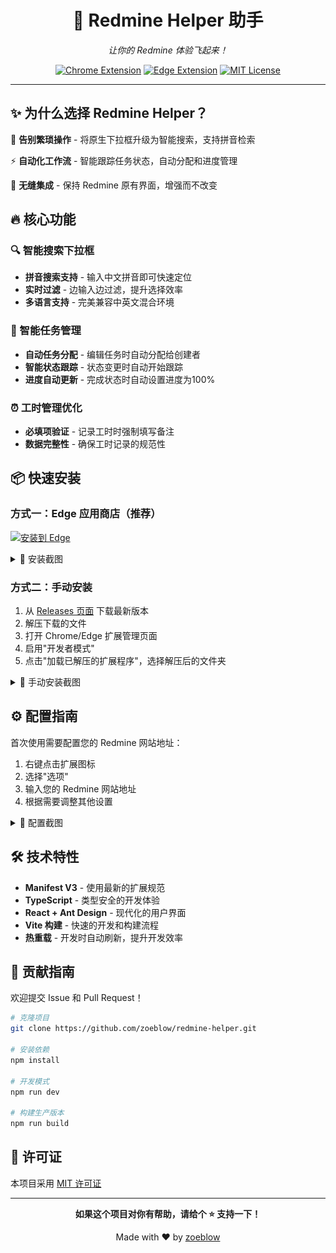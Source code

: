 <div align="center">

# 🚀 Redmine Helper 助手

*让你的 Redmine 体验飞起来！*

[![Chrome Extension](https://img.shields.io/badge/Chrome-Extension-blue?style=for-the-badge&logo=google-chrome)](https://github.com/zoeblow/redmine-helper)
[![Edge Extension](https://img.shields.io/badge/Edge-Extension-0078d4?style=for-the-badge&logo=microsoft-edge)](https://microsoftedge.microsoft.com/addons/detail/fbiogedcikiecboialbmplkhpcdckcam)
[![MIT License](https://img.shields.io/badge/License-MIT-green?style=for-the-badge)](LICENSE)

</div>

---

## ✨ 为什么选择 Redmine Helper？

🎯 **告别繁琐操作** - 将原生下拉框升级为智能搜索，支持拼音检索

⚡ **自动化工作流** - 智能跟踪任务状态，自动分配和进度管理

🎨 **无缝集成** - 保持 Redmine 原有界面，增强而不改变

## 🔥 核心功能

### 🔍 智能搜索下拉框
- **拼音搜索支持** - 输入中文拼音即可快速定位
- **实时过滤** - 边输入边过滤，提升选择效率
- **多语言支持** - 完美兼容中英文混合环境

### 🤖 智能任务管理
- **自动任务分配** - 编辑任务时自动分配给创建者
- **智能状态跟踪** - 状态变更时自动开始跟踪
- **进度自动更新** - 完成状态时自动设置进度为100%

### ⏰ 工时管理优化
- **必填项验证** - 记录工时时强制填写备注
- **数据完整性** - 确保工时记录的规范性

## 📦 快速安装

### 方式一：Edge 应用商店（推荐）
[![安装到 Edge](https://img.shields.io/badge/安装到-Microsoft%20Edge-0078d4?style=for-the-badge&logo=microsoft-edge)](https://microsoftedge.microsoft.com/addons/detail/fbiogedcikiecboialbmplkhpcdckcam)

<details>
<summary>📸 安装截图</summary>

![Edge 安装](./assets/edge.png)

</details>

### 方式二：手动安装
1. 从 [Releases 页面](https://github.com/zoeblow/redmine-helper/releases) 下载最新版本
2. 解压下载的文件
3. 打开 Chrome/Edge 扩展管理页面
4. 启用"开发者模式"
5. 点击"加载已解压的扩展程序"，选择解压后的文件夹

<details>
<summary>📸 手动安装截图</summary>

![Chrome 安装](./assets/chrome.png)

</details>

## ⚙️ 配置指南

首次使用需要配置您的 Redmine 网站地址：

1. 右键点击扩展图标
2. 选择"选项"
3. 输入您的 Redmine 网站地址
4. 根据需要调整其他设置

<details>
<summary>📸 配置截图</summary>

![配置选项](./assets/options.png)

</details>

## 🛠️ 技术特性

- **Manifest V3** - 使用最新的扩展规范
- **TypeScript** - 类型安全的开发体验
- **React + Ant Design** - 现代化的用户界面
- **Vite 构建** - 快速的开发和构建流程
- **热重载** - 开发时自动刷新，提升开发效率

## 🤝 贡献指南

欢迎提交 Issue 和 Pull Request！

```bash
# 克隆项目
git clone https://github.com/zoeblow/redmine-helper.git

# 安装依赖
npm install

# 开发模式
npm run dev

# 构建生产版本
npm run build
```

## 📝 许可证

本项目采用 [MIT 许可证](LICENSE)

---

<div align="center">

**如果这个项目对你有帮助，请给个 ⭐ 支持一下！**

Made with ❤️ by [zoeblow](https://github.com/zoeblow)

</div>
